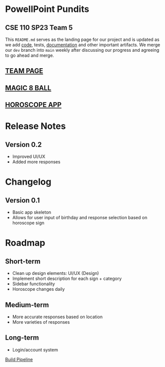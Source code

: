 # PowellPoint Pundits
## CSE 110 SP23 Team 5

This `README.md` serves as the landing page for our project and is updated as we add [code](https://github.com/cse110-sp23-group5/cse110-sp23-group5/tree/main/source), tests, [documentation](https://github.com/cse110-sp23-group5/cse110-sp23-group5/tree/main/admin) and other important artifacts.
We merge our `dev` branch into `main` weekly after discussing our progress and agreeing to go ahead and merge.

## [TEAM PAGE](admin/team.md)

## [MAGIC 8 BALL](https://cse110-sp23-group5.github.io/cse110-sp23-group5/source/magic8ball/magic8ball.html)

## [HOROSCOPE APP](https://cse110-sp23-group5.github.io/cse110-sp23-group5/source/horoscope/horoscope.html)

[//]: # (Version format: MAJOR.MINOR.PATCH)

# Release Notes
## Version 0.2
- Improved UI/UX
- Added more responses

# Changelog
[//]: # (Previous release notes here)
## Version 0.1
- Basic app skeleton
- Allows for user input of birthday and response selection based on horoscope sign

# Roadmap
## Short-term
- Clean up design elements: UI/UX (Design)
- Implement short description for each sign + category
- Sidebar functionality
- Horoscope changes daily

## Medium-term
- More accurate responses based on location
- More varieties of responses

## Long-term
- Login/account system


[Build Pipeline](admin/cipipeline/setup.md)

